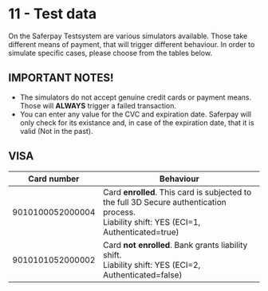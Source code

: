 # 11 - Test data

On the Saferpay Testsystem are various simulators available.
Those take different means of payment, that will trigger different behaviour.
In order to simulate specific cases, please choose from the tables below.

## IMPORTANT NOTES!

+ The simulators do not accept genuine credit cards or payment means. Those will **ALWAYS** trigger a failed transaction.
+ You can enter any value for the CVC and expiration date. Saferpay will only check for its existance and, in case of the expiration date, that it is valid (Not in the past).



## <a name="visa"></a> VISA

<table class="table table-striped">
  <thead>
    <tr>
      <th>Card number</th>
      <th>Behaviour</th>
    </tr>
  </thead>
  <tbody>
    <tr>
      <td>9010100052000004</td>
      <td>
        Card <b>enrolled</b>. This card is subjected to the full 3D Secure authentication process. <br />
        Liability shift: YES (ECI=1, Authenticated=true)
      </td>
    </tr>
    <tr>
      <td>9010101052000002</td>
      <td>
        Card <b>not enrolled</b>. Bank grants liability shift. <br />
        Liability shift: YES (ECI=2, Authenticated=false)
      </td>
    </tr>
  </tbody>
</table>
